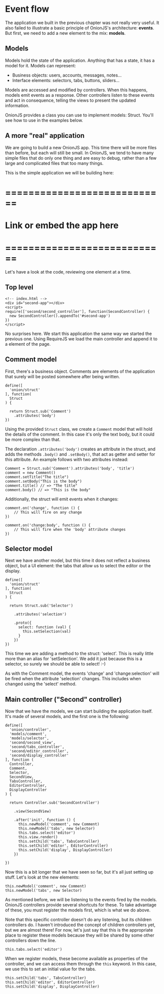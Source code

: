# Event flow

The application we built in the previous chapter was not really very useful. It also failed to illustrate a basic principle of OnionJS's architecture: **events**. But first, we need to add a new element to the mix: **models**.

## Models

Models hold the state of the application. Anything that has a state, it has a model for it. Models can represent:

* Business objects: users, accounts, messages, notes...
* Interface elements: selectors, tabs, buttons, sliders...

Models are accessed and modified by controllers. When this happens, models emit events as a response. Other controllers listen to these events and act in consequence, telling the views to present the updated information.

OnionJS provides a class you can use to implement models: Struct. You'll see how to use in the examples below.

## A more "real" application

We are going to build a new OnionJS app. This time there will be more files than before, but each will still be small. In OnionJS, we tend to have many simple files that do only one thing and are easy to debug, rather than a few large and complicated files that too many things.

This is the simple application we will be building here:

============================
============================
Link or embed the app here
============================
============================
============================

Let's have a look at the code, reviewing one element at a time.

## Top level

    <!-- index.html -->
    <div id="second-app"></div>
    <script>
    require(['second/second_controller'], function(SecondController) {
      new SecondController().appendTo('#second-app')
    })
    </script>

No surprises here. We start this application the same way we started the previous one. Using RequireJS we load the main controller and append it to a element of the page.

## Comment model

First, there's a business object. Comments are elements of the application that surely will be posted somewhere after being written.

    define([
      'onion/struct'
    ], function(
      Struct
    ) {

      return Struct.sub('Comment')
        .attributes('body')
    })

Using the provided `Struct` class, we create a `Comment` model that will hold the details of the comment. In this case it's only the text body, but it could be more complex than that.

The declaration `.attributes('body')` creates an attribute in the struct, and adds the methods `.body()` and `.setBody()`, that act as getter and setter for this attribute. An example follows with two attributes instead:

    Comment = Struct.sub('Comment').attributes('body', 'title')
    comment = new Comment()
    comment.setTitle("The title")
    comment.setBody("This is the body")
    comment.title() // => "The title"
    comment.body() // => "This is the body"

Additionally, the struct will emit events when it changes:

    comment.on('change', function () {
        // This will fire on any change
    })

    comment.on('change:body', function () {
        // This will fire when the 'body' attribute changes
    })

## Selector model

Next we have another model, but this time it does not reflect a business object, but a UI element: the tabs that allow us to select the editor or the display.

    define([
      'onion/struct'
    ], function(
      Struct
    ) {

      return Struct.sub('Selector')

        .attributes('selection')

        .proto({
          select: function (val) {
            this.setSelection(val)
          }
        })
    })

This time we are adding a method to the struct: 'select'. This is really little more than an alias for 'setSelection'. We add it just because this is a selector, so surely we should be able to select! :-)

As with the Comment model, the events 'change' and 'change:selection' will be fired when the attribute 'selection' changes. This includes when changed using the 'select' method.

## Main controller ("Second" controller)

Now that we have the models, we can start building the application itself. It's made of several models, and the first one is the following:

    define([
      'onion/controller',
      'models/comment',
      'models/selector',
      'second/second_view',
      'second/tabs_controller',
      'second/editor_controller',
      'second/display_controller'
    ], function (
      Controller,
      Comment,
      Selector,
      SecondView,
      TabsController,
      EditorController,
      DisplayController
    ) {

      return Controller.sub('SecondController')

        .view(SecondView)

        .after('init', function () {
          this.newModel('comment', new Comment)
          this.newModel('tabs', new Selector)
          this.tabs.select('editor')
          this.view.render()
          this.setChild('tabs', TabsController)
          this.setChild('editor', EditorController)
          this.setChild('display', DisplayController)
        })

    })


Now this is a bit longer that we have seen so far, but it's all just setting up stuff. Let's look at the new elements:

    this.newModel('comment', new Comment)
    this.newModel('tabs', new Selector)

As mentioned before, we will be listening to the events fired by the models. OnionJS controllers provide several shortcuts for these. To take advantage of these, you must register the models first, which is what we do above.

Note that this specific controller doesn't do any listening, but its children controllers do. I haven't introduced the concept of children controllers yet, but we are almost there! For now, let's just say that this is the appropriate place to register these models because they will be shared by some other controllers down the line.

    this.tabs.select('editor')

When we register models, these become available as properties of the controller, and we can access them through the `this` keyword. In this case, we use this to set an initial value for the tabs.

    this.setChild('tabs', TabsController)
    this.setChild('editor', EditorController)
    this.setChild('display', DisplayController)

